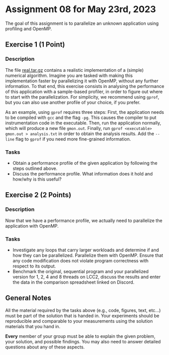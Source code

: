 # Assignment 08 for May 23rd, 2023

The goal of this assignment is to parallelize an unknown application using profiling and OpenMP.

## Exercise 1 (1 Point)

### Description

The file [real.tar.gz](real.tar.gz) contains a realistic implementation of a (simple) numerical algorithm. Imagine you are tasked with making this implementation faster by parallelizing it with OpenMP, without any further information. To that end, this exercise consists in analysing the performance of this application with a sample-based profiler, in order to figure out where to start with the parallelization. For simplicity, we recommend using `gprof`, but you can also use another profile of your choice, if you prefer.

As an example, using `gprof` requires three steps: First, the application needs to be compiled with `gcc` and the flag `-pg`. This causes the compiler to put instrumentation code in the executable. Then, run the application normally, which will produce a new file `gmon.out`. Finally, run `gprof <executable> gmon.out > analysis.txt` in order to obtain the analysis results. Add the `--line` flag to `gprof` if you need more fine-grained information.

### Tasks

- Obtain a performance profile of the given application by following the steps outlined above.
- Discuss the performance profile. What information does it hold and how/why is this useful?

## Exercise 2 (2 Points)

### Description

Now that we have a performance profile, we actually need to parallelize the application with OpenMP.

### Tasks

- Investigate any loops that carry larger workloads and determine if and how they can be parallelized. Parallelize them with OpenMP. Ensure that any code modification does not violate program correctness with respect to its output.
- Benchmark the original, sequential program and your parallelized version for 1, 2, 4 and 8 threads on LCC2, discuss the results and enter the data in the comparison spreadsheet linked on Discord.

## General Notes

All the material required by the tasks above (e.g., code, figures, text, etc...) must be part of the solution that is handed in. Your experiments should be reproducible and comparable to your measurements using the solution materials that you hand in.

**Every** member of your group must be able to explain the given problem, your solution, and possible findings. You may also need to answer detailed questions about any of these aspects.
